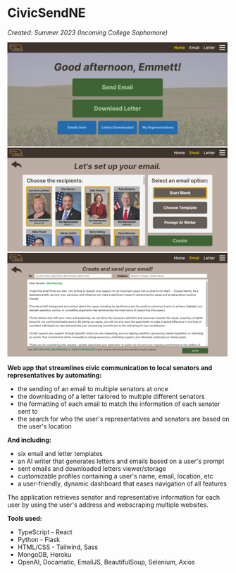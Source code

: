 # CivicSendNE

<i>Created: Summer 2023 (Incoming College Sophomore)</i>

<img src="frontend/public/assets/civicsend 1.png" style="width: 500px" />
<img src="frontend/public/assets/civicsend 2.png" style="width: 500px" />
<img src="frontend/public/assets/civicsend 3.png" style="width: 500px" />

<b>Web app that streamlines civic communication to local senators and representatives by automating:</b>
 - the sending of an email to multiple senators at once
 - the downloading of a letter tailored to multiple different senators
 - the formatting of each email to match the information of each senator sent to
 - the search for who the user's representatives and senators are based on the user's location

<b>And including:</b>
 - six email and letter templates
 - an AI writer that generates letters and emails based on a user's prompt
 - sent emails and downloaded letters viewer/storage
 - customizable profiles containing a user's name, email, location, etc
 - a user-friendly, dynamic dashboard that eases navigation of all features

The application retrieves senator and representative information for each<br/>user by using the user's address and webscraping multiple websites.

  <b>Tools used:</b>
 - TypeScript - React
 - Python - Flask
 - HTML/CSS - Tailwind, Sass
 - MongoDB, Heroku
 - OpenAI, Docamatic, EmailJS, BeautifulSoup, Selenium, Axios
